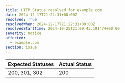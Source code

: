 ```yaml
---
title: HTTP Status resolved for example.com
date: 2024-12-17T21:22:31+00:00Z
resolved: True
resolvedWhen: 2024-12-17T21:22:31+00:00Z
resolvedStartTime: 2024-10-25T21:09:43.191474+00:00
severity: notice
affected:
  - example.com
section: issue
---
```


| Expected Statuses | Actual Status  |
|-------------------|----------------|
| 200, 301, 302 | 200 |
